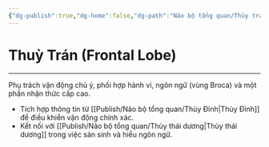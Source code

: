 ```yaml
---
{"dg-publish":true,"dg-home":false,"dg-path":"Não bộ tổng quan/Thùy trán.md","permalink":"/nao-bo-tong-quan/thuy-tran/","dgPassFrontmatter":true,"noteIcon":"","updated":"2025-01-12T15:20:58.228+07:00"}
---
```


# Thuỳ Trán (Frontal Lobe)
---

Phụ trách vận động chủ ý, phối hợp hành vi, ngôn ngữ (vùng Broca) và một phần nhận thức cấp cao.

- Tích hợp thông tin từ [[Publish/Não bộ tổng quan/Thùy Đỉnh\|Thùy Đỉnh]] để điều khiển vận động chính xác.
- Kết nối với [[Publish/Não bộ tổng quan/Thùy thái dương\|Thùy thái dương]] trong việc sản sinh và hiểu ngôn ngữ.

